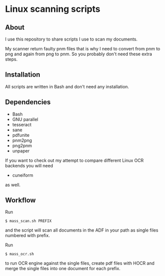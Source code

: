 Linux scanning scripts
======================

About
-----

I use this repository to share scripts I use to scan my documents.

My scanner return faulty pnm files that is why I need to convert from pnm to png and again from png to pnm. So you probably don't need these extra steps.

Installation
------------

All scripts are written in Bash and don't need any installation.

Dependencies
------------

- Bash
- GNU parallel
- tesseract
- sane
- pdfunite
- pnm2png
- png2pnm
- unpaper

If you want to check out my attempt to compare different Linux OCR backends you will need

- cuneiform

as well.

Workflow
--------

Run

    $ mass_scan.sh PREFIX

and the script will scan all documents in the ADF in your path as single files numbered with prefix.

Run

    $ mass_ocr.sh

to run OCR engine against the single files, create pdf files with HOCR and merge the single files into one document for each prefix.
